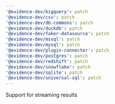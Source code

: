 ```yaml
---
'@evidence-dev/bigquery': patch
'@evidence-dev/csv': patch
'@evidence-dev/db-commons': patch
'@evidence-dev/duckdb': patch
'@evidence-dev/faker-datasource': patch
'@evidence-dev/mssql': patch
'@evidence-dev/mysql': patch
'@evidence-dev/plugin-connector': patch
'@evidence-dev/postgres': patch
'@evidence-dev/redshift': patch
'@evidence-dev/snowflake': patch
'@evidence-dev/sqlite': patch
'@evidence-dev/universal-sql': patch
---
```


Support for streaming results
